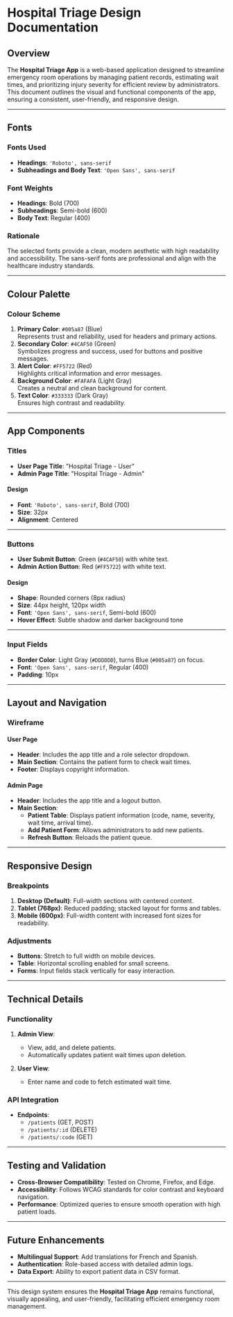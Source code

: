  # Hospital Triage Design Documentation

## Overview
The **Hospital Triage App** is a web-based application designed to streamline emergency room operations by managing patient records, estimating wait times, and prioritizing injury severity for efficient review by administrators. This document outlines the visual and functional components of the app, ensuring a consistent, user-friendly, and responsive design.

---

## Fonts

### Fonts Used
- **Headings**: `'Roboto', sans-serif`
- **Subheadings and Body Text**: `'Open Sans', sans-serif`

### Font Weights
- **Headings**: Bold (700)
- **Subheadings**: Semi-bold (600)
- **Body Text**: Regular (400)

### Rationale
The selected fonts provide a clean, modern aesthetic with high readability and accessibility. The sans-serif fonts are professional and align with the healthcare industry standards.

---

## Colour Palette

### Colour Scheme
1. **Primary Color**: `#005a87` (Blue)  
   Represents trust and reliability, used for headers and primary actions.
2. **Secondary Color**: `#4CAF50` (Green)  
   Symbolizes progress and success, used for buttons and positive messages.
3. **Alert Color**: `#FF5722` (Red)  
   Highlights critical information and error messages.
4. **Background Color**: `#FAFAFA` (Light Gray)  
   Creates a neutral and clean background for content.
5. **Text Color**: `#333333` (Dark Gray)  
   Ensures high contrast and readability.

---

## App Components

### Titles
- **User Page Title**: "Hospital Triage - User"
- **Admin Page Title**: "Hospital Triage - Admin"

#### Design
- **Font**: `'Roboto', sans-serif`, Bold (700)  
- **Size**: 32px  
- **Alignment**: Centered  

---

### Buttons
- **User Submit Button**: Green (`#4CAF50`) with white text.  
- **Admin Action Button**: Red (`#FF5722`) with white text.

#### Design
- **Shape**: Rounded corners (8px radius)  
- **Size**: 44px height, 120px width  
- **Font**: `'Open Sans', sans-serif`, Semi-bold (600)  
- **Hover Effect**: Subtle shadow and darker background tone  

---

### Input Fields
- **Border Color**: Light Gray (`#DDDDDD`), turns Blue (`#005a87`) on focus.  
- **Font**: `'Open Sans', sans-serif`, Regular (400)  
- **Padding**: 10px  

---

## Layout and Navigation

### Wireframe
#### User Page
- **Header**: Includes the app title and a role selector dropdown.
- **Main Section**: Contains the patient form to check wait times.
- **Footer**: Displays copyright information.

#### Admin Page
- **Header**: Includes the app title and a logout button.
- **Main Section**:
  - **Patient Table**: Displays patient information (code, name, severity, wait time, arrival time).
  - **Add Patient Form**: Allows administrators to add new patients.
  - **Refresh Button**: Reloads the patient queue.

---

## Responsive Design

### Breakpoints
1. **Desktop (Default)**: Full-width sections with centered content.  
2. **Tablet (768px)**: Reduced padding; stacked layout for forms and tables.  
3. **Mobile (600px)**: Full-width content with increased font sizes for readability.

### Adjustments
- **Buttons**: Stretch to full width on mobile devices.
- **Table**: Horizontal scrolling enabled for small screens.
- **Forms**: Input fields stack vertically for easy interaction.

---

## Technical Details

### Functionality
1. **Admin View**:  
   - View, add, and delete patients.  
   - Automatically updates patient wait times upon deletion.  

2. **User View**:  
   - Enter name and code to fetch estimated wait time.  

### API Integration
- **Endpoints**:
  - `/patients` (GET, POST)
  - `/patients/:id` (DELETE)
  - `/patients/:code` (GET)

---

## Testing and Validation

- **Cross-Browser Compatibility**: Tested on Chrome, Firefox, and Edge.  
- **Accessibility**: Follows WCAG standards for color contrast and keyboard navigation.  
- **Performance**: Optimized queries to ensure smooth operation with high patient loads.  

---

## Future Enhancements
- **Multilingual Support**: Add translations for French and Spanish.
- **Authentication**: Role-based access with detailed admin logs.
- **Data Export**: Ability to export patient data in CSV format.

---

This design system ensures the **Hospital Triage App** remains functional, visually appealing, and user-friendly, facilitating efficient emergency room management.
